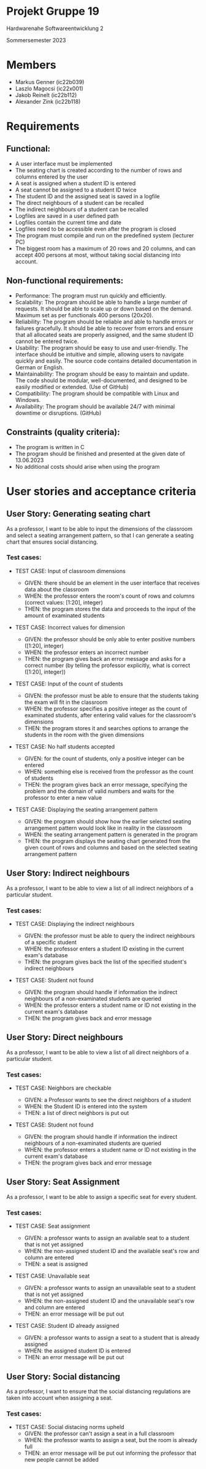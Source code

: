# Projekt Gruppe 19
Hardwarenahe Softwareentwicklung 2

Sommersemester 2023
# Members
- Markus Genner (ic22b039)
- Laszlo Magocsi (ic22x001)
- Jakob Reinelt (ic22b112)
- Alexander Zink (ic22b118)

# Requirements

## Functional:

- A user interface must be implemented
- The seating chart is created according to the number of rows and columns entered by the user
- A seat is assigned when a student ID is entered
- A seat cannot be assigned to a student ID twice
- The student ID and the assigned seat is saved in a logfile
- The direct neighbours of a student can be recalled
- The indirect neighbours of a student can be recalled
- Logfiles are saved in a user defined path
- Logfiles contain the current time and date
- Logfiles need to be accessible even after the program is closed
- The program must compile and run on the predefined system (lecturer PC)
- The biggest room has a maximum of 20 rows and 20 columns, and can accept 400 persons at most, without taking social distancing into account.

## Non-functional requirements:

- Performance: The program must run quickly and efficiently.
- Scalability: The program should be able to handle a large number of requests. It should be able to scale up or down based on the demand. Maximum set as per functionals 400 persons (20x20).
- Reliability: The program should be reliable and able to handle errors or failures gracefully. It should be able to recover from errors and ensure that all allocated seats are properly assigned, and the same student ID cannot be entered twice.
- Usability: The program should be easy to use and user-friendly. The interface should be intuitive and simple, allowing users to navigate quickly and easily. The source code contains detailed documentation in German or English.
- Maintainability: The program should be easy to maintain and update. The code should be modular, well-documented, and designed to be easily modified or extended. (Use of GitHub)
- Compatibility: The program should be compatible with Linux and Windows.
- Availability: The program should be available 24/7 with minimal downtime or disruptions. (GitHub)




## Constraints (quality criteria):

- The program is written in C
- The program should be finished and presented at the given date of 13.06.2023
- No additional costs should arise when using the program 


# User stories and acceptance criteria

## **User Story: Generating seating chart**

As a professor, I want to be able to input the dimensions of the classroom and select a seating arrangement pattern, so that I can generate
a seating chart that ensures social distancing.

### Test cases:

- TEST CASE: Input of classroom dimensions
  - GIVEN: there should be an element in the user interface that receives data about the classroom
  - WHEN: the professor enters the room's count of rows and columns (correct values: [1:20], integer)
  - THEN: the program stores the data and proceeds to the input of the amount of examinated students

- TEST CASE: Incorrect values for dimension
  - GIVEN: the professor should be only able to enter positive numbers ([1:20], integer)
  - WHEN: the professor enters an incorrect number
  - THEN: the program gives back an error message and asks for a correct number (by telling the professor explicitly, what is correct ([1:20], integer))

- TEST CASE: Input of the count of students
  - GIVEN: the professor must be able to ensure that the students taking the exam will fit in the classroom
  - WHEN: the professor specifies a positive integer as the count of examinated students, after entering valid values for the classroom's dimensions
  - THEN: the program stores it and searches options to arrange the students in the room with the given dimensions

- TEST CASE: No half students accepted
  - GIVEN: for the count of students, only a positive integer can be entered
  - WHEN: something else is received from the professor as the count of students
  - THEN: the program gives back an error message, specifying the problem and the domain of valid numbers and waits for the professor to enter a new value

- TEST CASE: Displaying the seating arrangement pattern
  - GIVEN: the program should show how the earlier selected seating arrangement pattern would look like in reality in the classroom
  - WHEN: the seating arrangement pattern is generated in the program
  - THEN: the program displays the seating chart generated from the given count of rows and columns and based on the selected seating arrangement pattern

## **User Story: Indirect neighbours**

As a professor, I want to be able to view a list of all indirect neighbors of a particular student.


### Test cases:

- TEST CASE: Displaying the indirect neighbours
  - GIVEN: the professor must be able to query the indirect neighbours of a specific student
  - WHEN: the professor enters a student ID existing in the current exam's database
  - THEN: the program gives back the list of the specified student's indirect neighbours

- TEST CASE: Student not found
  - GIVEN: the program should handle if information the indirect neighbours of a non-examinated students are queried
  - WHEN: the professor enters a student name or ID not existing in the current exam's database
  - THEN: the program gives back and error message

## **User Story: Direct neighbours**

As a professor, I want to be able to view a list of all direct neighbors of a particular student.

### Test cases:

- TEST CASE: Neighbors are checkable
  - GIVEN: a Professor wants to see the direct neighbors of a student
  - WHEN: the Student ID is entered into the system
  - THEN: a list of direct neighbors is put out

- TEST CASE: Student not found
  - GIVEN: the program should handle if information the indirect neighbours of a non-examinated students are queried
  - WHEN: the professor enters a student name or ID not existing in the current exam's database
  - THEN: the program gives back and error message

## **User Story: Seat Assignment**

As a professor, I want to be able to assign a specific seat for every student.

### Test cases:

- TEST CASE: Seat assignment
  - GIVEN: a professor wants to assign an available seat to a student that is not yet assigned
  - WHEN: the non-assigned student ID and the available seat's row and column are entered
  - THEN: a seat is assigned

- TEST CASE: Unavailable seat
  - GIVEN: a professor wants to assign an unavailable seat to a student that is not yet assigned
  - WHEN: the non-assigned student ID and the unavailable seat's row and column are entered
  - THEN: an error message will be put out

- TEST CASE: Student ID already assigned
  - GIVEN: a professor wants to assign a seat to a student that is already assigned
  - WHEN: the assigned student ID is entered
  - THEN: an error message will be put out

## **User Story: Social distancing**

As a professor, I want to ensure that the social distancing regulations are taken into account when assigning a seat.

### Test cases:

- TEST CASE: Social distacing norms upheld
  - GIVEN: the professor can't assign a seat in a full classroom
  - WHEN: the professor wants to assign a seat, but the room is already full
  - THEN: an error message will be put out informing the professor that new people cannot be added

